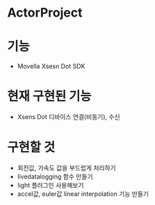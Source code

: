 # ActorProject

# 기능
  - Movella Xsesn Dot SDK

# 현재 구현된 기능
  - Xsens Dot 디바이스 연결(비동기), 수신

# 구현할 것
  - 회전값, 가속도 값을 부드럽게 처리하기
  - livedatalogging 함수 만들기
  - light 플러그인 사용해보기
  - accel값, euler값 linear interpolation 기능 만들기
